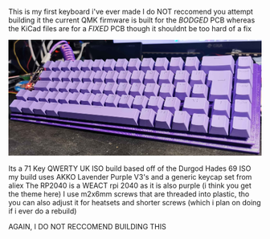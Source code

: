 This is my first keyboard i've ever made
I do NOT reccomend you attempt building it
the current QMK firmware is built for the *BODGED* PCB whereas the KiCad files are for a *FIXED* PCB though it shouldnt be too hard of a fix

<p align="center">
    <img src="Images/Keyboard.png"/>
</p>

Its a 71 Key QWERTY UK ISO build based off of the Durgod Hades 69 ISO
my build uses AKKO Lavender Purple V3's and a generic keycap set from aliex
The RP2040 is a WEACT rpi 2040 as it is also purple (i think you get the theme here)
I use m2x6mm screws that are threaded into plastic, tho you can also adjust it for heatsets and shorter screws (which i plan on doing if i ever do a rebuild)

AGAIN, I DO NOT RECCOMEND BUILDING THIS
